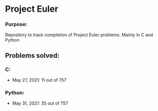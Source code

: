 # Project Euler

### Purpose:
Repository to track completion of Project Euler problems. Mainly in C and Python

## Problems solved:

### C:
<ul>
<li>May 27, 2021: 11 out of 757
</ul>

### Python: 
<ul>
<li>May 31, 2021: 35 out of 757
</ul>
